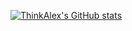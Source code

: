 [![ThinkAlex's GitHub stats](https://github-readme-stats.vercel.app/api?username=Alexandre2006&count_private=true&show_icons=true&theme=radical)](https://github.com/anuraghazra/github-readme-stats)
